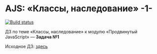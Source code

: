 # AJS: «Классы, наследование» -1-

[![Build status](https://ci.appveyor.com/api/projects/status/lhe6e0667rv1b609?svg=true)](https://ci.appveyor.com/project/KoensBerg/ajs-oop-1)

ДЗ по теме «Классы, наследование» к модулю «Продвинутый JavaScript» — **Задача №1**

Исходное ДЗ: [здесь](https://github.com/KoensBerg/ajs-homeworks/tree/ajs8/oop)